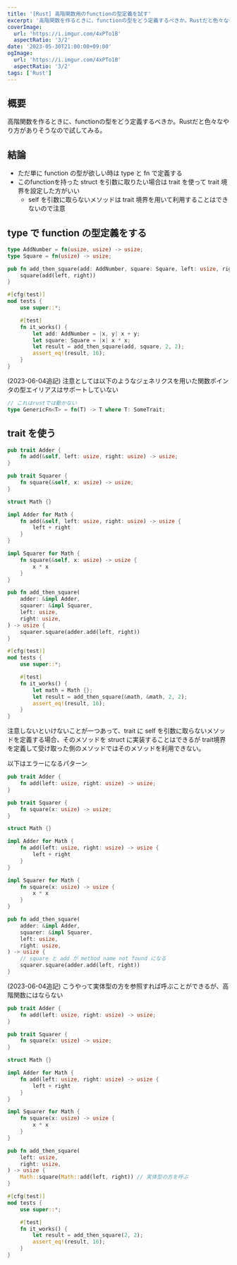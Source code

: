 ```yaml
---
title: '[Rust] 高階関数用のfunctionの型定義を試す'
excerpt: '高階関数を作るときに、functionの型をどう定義するべきか。Rustだと色々なやり方がありそうなので試してみる。'
coverImage: 
  url: 'https://i.imgur.com/4xPTo1B'
  aspectRatio: '3/2'
date: '2023-05-30T21:00:00+09:00'
ogImage:
  url: 'https://i.imgur.com/4xPTo1B'
  aspectRatio: '3/2'
tags: ['Rust']
---
```


## 概要

高階関数を作るときに、functionの型をどう定義するべきか。Rustだと色々なやり方がありそうなので試してみる。

## 結論

- ただ単に function の型が欲しい時は type と fn で定義する
- このfunctionを持った struct を引数に取りたい場合は trait を使って trait 境界を設定した方がいい
	-  self を引数に取らないメソッドは trait 境界を用いて利用することはできないので注意

## type で  function の型定義をする

```rust
type AddNumber = fn(usize, usize) -> usize;
type Square = fn(usize) -> usize;

pub fn add_then_square(add: AddNumber, square: Square, left: usize, right: usize) -> usize {
    square(add(left, right))
}

#[cfg(test)]
mod tests {
    use super::*;

    #[test]
    fn it_works() {
        let add: AddNumber = |x, y| x + y;
        let square: Square = |x| x * x;
        let result = add_then_square(add, square, 2, 2);
        assert_eq!(result, 16);
    }
}
```

(2023-06-04追記)
注意としては以下のようなジェネリクスを用いた関数ポインタの型エイリアスはサポートしていない
```rust
// これはrustでは動かない
type GenericFn<T> = fn(T) -> T where T: SomeTrait;
```

## trait を使う

```rust
pub trait Adder {
    fn add(&self, left: usize, right: usize) -> usize;
}

pub trait Squarer {
    fn square(&self, x: usize) -> usize;
}

struct Math {}

impl Adder for Math {
    fn add(&self, left: usize, right: usize) -> usize {
        left + right
    }
}

impl Squarer for Math {
    fn square(&self, x: usize) -> usize {
        x * x
    }
}

pub fn add_then_square(
    adder: &impl Adder,
    squarer: &impl Squarer,
    left: usize,
    right: usize,
) -> usize {
    squarer.square(adder.add(left, right))
}

#[cfg(test)]
mod tests {
    use super::*;

    #[test]
    fn it_works() {
        let math = Math {};
        let result = add_then_square(&math, &math, 2, 2);
        assert_eq!(result, 16);
    }
}
```


注意しないといけないことが一つあって、trait に self を引数に取らないメソッドを定義する場合、そのメソッドを struct に実装することはできるが trait境界 を定義して受け取った側のメソッドではそのメソッドを利用できない。

以下はエラーになるパターン

```rust
pub trait Adder {
    fn add(left: usize, right: usize) -> usize;
}

pub trait Squarer {
    fn square(x: usize) -> usize;
}

struct Math {}

impl Adder for Math {
    fn add(left: usize, right: usize) -> usize {
        left + right
    }
}

impl Squarer for Math {
    fn square(x: usize) -> usize {
        x * x
    }
}

pub fn add_then_square(
    adder: &impl Adder,
    squarer: &impl Squarer,
    left: usize,
    right: usize,
) -> usize {
	// square と add が method name not found になる
    squarer.square(adder.add(left, right))
}
```

(2023-06-04追記)
こうやって実体型の方を参照すれば呼ぶことができるが、高階関数にはならない
```rust
pub trait Adder {
    fn add(left: usize, right: usize) -> usize;
}

pub trait Squarer {
    fn square(x: usize) -> usize;
}

struct Math {}

impl Adder for Math {
    fn add(left: usize, right: usize) -> usize {
        left + right
    }
}

impl Squarer for Math {
    fn square(x: usize) -> usize {
        x * x
    }
}

pub fn add_then_square(
    left: usize,
    right: usize,
) -> usize {
    Math::square(Math::add(left, right)) // 実体型の方を呼ぶ
}

#[cfg(test)]
mod tests {
    use super::*;

    #[test]
    fn it_works() {
        let result = add_then_square(2, 2);
        assert_eq!(result, 16);
    }
}
```